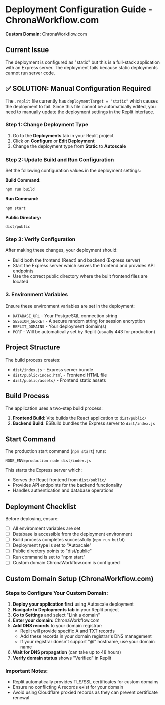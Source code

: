 # Deployment Configuration Guide - ChronaWorkflow.com

**Custom Domain:** ChronaWorkflow.com

## Current Issue
The deployment is configured as "static" but this is a full-stack application with an Express server. The deployment fails because static deployments cannot run server code.

## ✅ SOLUTION: Manual Configuration Required

The `.replit` file currently has `deploymentTarget = "static"` which causes the deployment to fail. Since this file cannot be automatically edited, you need to manually update the deployment settings in the Replit interface.

### Step 1: Change Deployment Type
1. Go to the **Deployments** tab in your Replit project
2. Click on **Configure** or **Edit Deployment**
3. Change the deployment type from **Static** to **Autoscale**

### Step 2: Update Build and Run Configuration
Set the following configuration values in the deployment settings:

**Build Command:**
```
npm run build
```

**Run Command:**
```
npm start
```

**Public Directory:**
```
dist/public
```

### Step 3: Verify Configuration
After making these changes, your deployment should:
- Build both the frontend (React) and backend (Express server)
- Start the Express server which serves the frontend and provides API endpoints
- Use the correct public directory where the built frontend files are located

### 3. Environment Variables
Ensure these environment variables are set in the deployment:
- `DATABASE_URL` - Your PostgreSQL connection string
- `SESSION_SECRET` - A secure random string for session encryption
- `REPLIT_DOMAINS` - Your deployment domain(s)
- `PORT` - Will be automatically set by Replit (usually 443 for production)

## Project Structure
The build process creates:
- `dist/index.js` - Express server bundle
- `dist/public/index.html` - Frontend HTML file
- `dist/public/assets/` - Frontend static assets

## Build Process
The application uses a two-step build process:
1. **Frontend Build**: Vite builds the React application to `dist/public/`
2. **Backend Build**: ESBuild bundles the Express server to `dist/index.js`

## Start Command
The production start command (`npm start`) runs:
```
NODE_ENV=production node dist/index.js
```

This starts the Express server which:
- Serves the React frontend from `dist/public/`
- Provides API endpoints for the backend functionality
- Handles authentication and database operations

## Deployment Checklist
Before deploying, ensure:
- [ ] All environment variables are set
- [ ] Database is accessible from the deployment environment
- [ ] Build process completes successfully (`npm run build`)
- [ ] Deployment type is set to "Autoscale"
- [ ] Public directory points to "dist/public"
- [ ] Run command is set to "npm start"
- [ ] Custom domain ChronaWorkflow.com is configured

## Custom Domain Setup (ChronaWorkflow.com)

### Steps to Configure Your Custom Domain:

1. **Deploy your application first** using Autoscale deployment
2. **Navigate to Deployments tab** in your Replit project
3. **Go to Settings** and select "Link a domain"
4. **Enter your domain:** ChronaWorkflow.com
5. **Add DNS records** to your domain registrar:
   - Replit will provide specific A and TXT records
   - Add these records in your domain registrar's DNS management
   - If your registrar doesn't support "@" hostname, use your domain name
6. **Wait for DNS propagation** (can take up to 48 hours)
7. **Verify domain status** shows "Verified" in Replit

### Important Notes:
- Replit automatically provides TLS/SSL certificates for custom domains
- Ensure no conflicting A records exist for your domain
- Avoid using Cloudflare proxied records as they can prevent certificate renewal